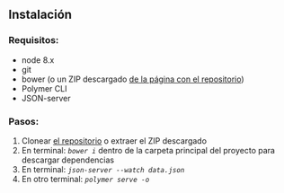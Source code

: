 <!-- TITLE: Fund profile app -->
<!-- SUBTITLE: El objetivo de la aplicación es mostrar la página con datos de un fondo dentro de la cartera de fondos de BBVA. Está construida con Polymer 2 y como la fuente de datos utiliza un mock server montado con json-server. -->

## Instalación
### Requisitos:
* node 8.x
* git
* bower (o un ZIP descargado [de la página con el repositorio](https://github.com/gloriafercu/fund-profile))
* Polymer CLI
* JSON-server

### Pasos:
1. Clonear [el repositorio](https://github.com/gloriafercu/fund-profile) o extraer el ZIP descargado
2. En terminal: *`bower i`* dentro de la carpeta principal del proyecto para descargar dependencias
3. En terminal: *`json-server --watch data.json`*
4. En otro terminal: *`polymer serve -o`*   